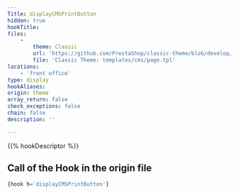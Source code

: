 ```yaml
---
Title: displayCMSPrintButton
hidden: true
hookTitle: 
files:
    -
        theme: Classic
        url: 'https://github.com/PrestaShop/classic-theme/blob/develop/templates/cms/page.tpl'
        file: 'Classic Theme: templates/cms/page.tpl'
locations:
    - 'front office'
type: display
hookAliases: 
origin: theme
array_return: false
check_exceptions: false
chain: false
description: ''

---
```


{{% hookDescriptor %}}

## Call of the Hook in the origin file

```php
{hook h='displayCMSPrintButton'}
```
